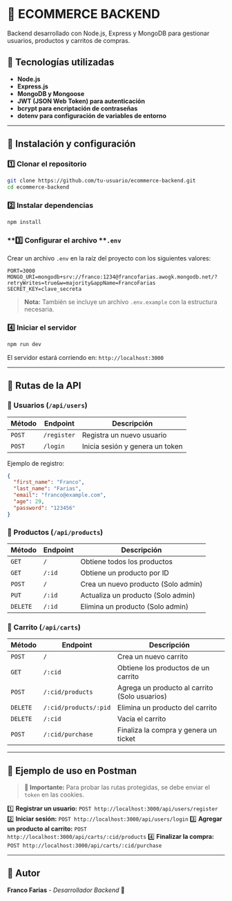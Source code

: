 # 🚀 ECOMMERCE BACKEND

Backend desarrollado con Node.js, Express y MongoDB para gestionar usuarios, productos y carritos de compras.

## 📌 Tecnologías utilizadas

- **Node.js**
- **Express.js**
- **MongoDB y Mongoose**
- **JWT (JSON Web Token) para autenticación**
- **bcrypt para encriptación de contraseñas**
- **dotenv para configuración de variables de entorno**

---

## 📌 Instalación y configuración

### **1️⃣ Clonar el repositorio**

```bash
git clone https://github.com/tu-usuario/ecommerce-backend.git
cd ecommerce-backend
```

### **2️⃣ Instalar dependencias**

```bash
npm install
```

### **3️⃣ Configurar el archivo ****`.env`**

Crear un archivo `.env` en la raíz del proyecto con los siguientes valores:

```env
PORT=3000
MONGO_URI=mongodb+srv://franco:1234@francofarias.awogk.mongodb.net/?retryWrites=true&w=majority&appName=FrancoFarias
SECRET_KEY=clave_secreta
```

> **Nota:** También se incluye un archivo `.env.example` con la estructura necesaria.

### **4️⃣ Iniciar el servidor**

```bash
npm run dev
```

El servidor estará corriendo en: `http://localhost:3000`

---

## 📌 Rutas de la API

### **🔹 Usuarios (****`/api/users`****)**

| Método | Endpoint    | Descripción                     |
| ------ | ----------- | ------------------------------- |
| `POST` | `/register` | Registra un nuevo usuario       |
| `POST` | `/login`    | Inicia sesión y genera un token |

Ejemplo de registro:

```json
{
  "first_name": "Franco",
  "last_name": "Farias",
  "email": "franco@example.com",
  "age": 29,
  "password": "123456"
}
```

### **🔹 Productos (****`/api/products`****)**

| Método   | Endpoint | Descripción                         |
| -------- | -------- | ----------------------------------- |
| `GET`    | `/`      | Obtiene todos los productos         |
| `GET`    | `/:id`   | Obtiene un producto por ID          |
| `POST`   | `/`      | Crea un nuevo producto (Solo admin) |
| `PUT`    | `/:id`   | Actualiza un producto (Solo admin)  |
| `DELETE` | `/:id`   | Elimina un producto (Solo admin)    |

### **🔹 Carrito (****`/api/carts`****)**

| Método   | Endpoint              | Descripción                                   |
| -------- | --------------------- | --------------------------------------------- |
| `POST`   | `/`                   | Crea un nuevo carrito                         |
| `GET`    | `/:cid`               | Obtiene los productos de un carrito           |
| `POST`   | `/:cid/products`      | Agrega un producto al carrito (Solo usuarios) |
| `DELETE` | `/:cid/products/:pid` | Elimina un producto del carrito               |
| `DELETE` | `/:cid`               | Vacía el carrito                              |
| `POST`   | `/:cid/purchase`      | Finaliza la compra y genera un ticket         |

---

## 📌 Ejemplo de uso en Postman

> **📢 Importante:** Para probar las rutas protegidas, se debe enviar el `token` en las cookies.

1️⃣ **Registrar un usuario:** `POST http://localhost:3000/api/users/register`
2️⃣ **Iniciar sesión:** `POST http://localhost:3000/api/users/login`
3️⃣ **Agregar un producto al carrito:** `POST http://localhost:3000/api/carts/:cid/products`
4️⃣ **Finalizar la compra:** `POST http://localhost:3000/api/carts/:cid/purchase`

---

## 📌 Autor

**Franco Farias** - *Desarrollador Backend* 🚀

